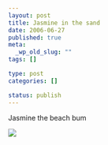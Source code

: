 ```yaml
--- 
layout: post
title: Jasmine in the sand
date: 2006-06-27
published: true
meta: 
  _wp_old_slug: ""
tags: []

type: post
categories: []

status: publish
---
```

Jasmine the beach bum <div class="wp-caption alignleft" style="width: 225px">[![](http://liblab.net/andyeick/files/2010/08/DSCN1139-225x300.jpg) ](http://liblab.net/andyeick/?attachment_id=135942770)



</div><br />
